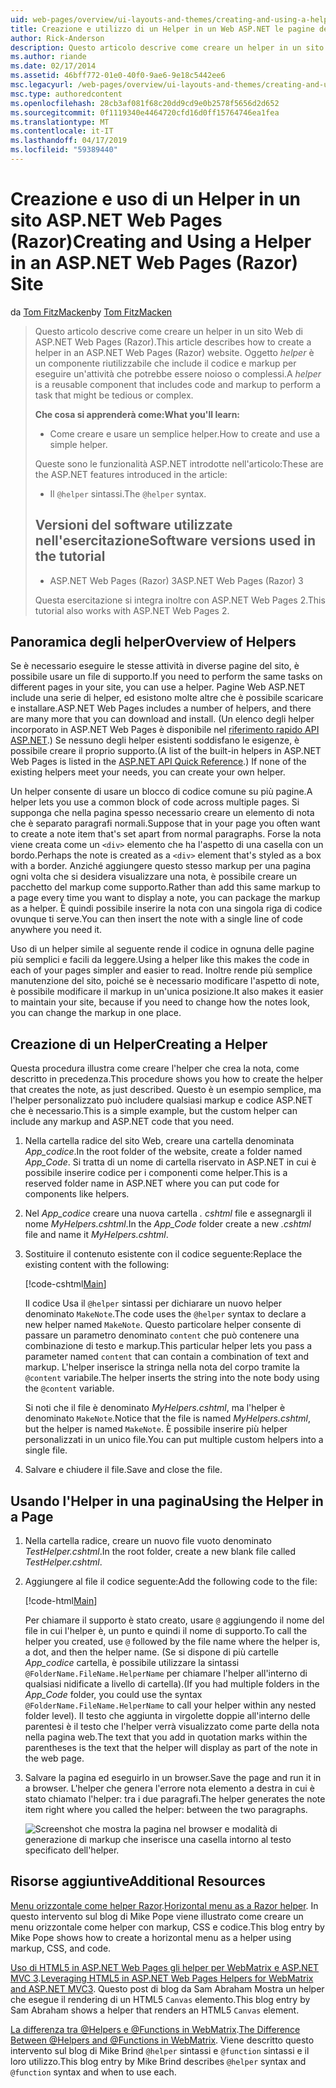 ```yaml
---
uid: web-pages/overview/ui-layouts-and-themes/creating-and-using-a-helper-in-an-aspnet-web-pages-site
title: Creazione e utilizzo di un Helper in un Web ASP.NET le pagine del sito (Razor) | Microsoft Docs
author: Rick-Anderson
description: Questo articolo descrive come creare un helper in un sito Web di ASP.NET Web Pages (Razor). Un helper è un componente riutilizzabile che include il codice e markup per le prestazioni...
ms.author: riande
ms.date: 02/17/2014
ms.assetid: 46bff772-01e0-40f0-9ae6-9e18c5442ee6
msc.legacyurl: /web-pages/overview/ui-layouts-and-themes/creating-and-using-a-helper-in-an-aspnet-web-pages-site
msc.type: authoredcontent
ms.openlocfilehash: 28cb3af081f68c20dd9cd9e0b2578f5656d2d652
ms.sourcegitcommit: 0f1119340e4464720cfd16d0ff15764746ea1fea
ms.translationtype: MT
ms.contentlocale: it-IT
ms.lasthandoff: 04/17/2019
ms.locfileid: "59389440"
---
```

# <a name="creating-and-using-a-helper-in-an-aspnet-web-pages-razor-site"></a><span data-ttu-id="28a42-104">Creazione e uso di un Helper in un sito ASP.NET Web Pages (Razor)</span><span class="sxs-lookup"><span data-stu-id="28a42-104">Creating and Using a Helper in an ASP.NET Web Pages (Razor) Site</span></span>

<span data-ttu-id="28a42-105">da [Tom FitzMacken](https://github.com/tfitzmac)</span><span class="sxs-lookup"><span data-stu-id="28a42-105">by [Tom FitzMacken](https://github.com/tfitzmac)</span></span>

> <span data-ttu-id="28a42-106">Questo articolo descrive come creare un helper in un sito Web di ASP.NET Web Pages (Razor).</span><span class="sxs-lookup"><span data-stu-id="28a42-106">This article describes how to create a helper in an ASP.NET Web Pages (Razor) website.</span></span> <span data-ttu-id="28a42-107">Oggetto *helper* è un componente riutilizzabile che include il codice e markup per eseguire un'attività che potrebbe essere noioso o complessi.</span><span class="sxs-lookup"><span data-stu-id="28a42-107">A *helper* is a reusable component that includes code and markup to perform a task that might be tedious or complex.</span></span>
> 
> <span data-ttu-id="28a42-108">**Che cosa si apprenderà come:**</span><span class="sxs-lookup"><span data-stu-id="28a42-108">**What you'll learn:**</span></span> 
> 
> - <span data-ttu-id="28a42-109">Come creare e usare un semplice helper.</span><span class="sxs-lookup"><span data-stu-id="28a42-109">How to create and use a simple helper.</span></span>
> 
> <span data-ttu-id="28a42-110">Queste sono le funzionalità ASP.NET introdotte nell'articolo:</span><span class="sxs-lookup"><span data-stu-id="28a42-110">These are the ASP.NET features introduced in the article:</span></span>
> 
> - <span data-ttu-id="28a42-111">Il `@helper` sintassi.</span><span class="sxs-lookup"><span data-stu-id="28a42-111">The `@helper` syntax.</span></span>
>   
> 
> ## <a name="software-versions-used-in-the-tutorial"></a><span data-ttu-id="28a42-112">Versioni del software utilizzate nell'esercitazione</span><span class="sxs-lookup"><span data-stu-id="28a42-112">Software versions used in the tutorial</span></span>
> 
> 
> - <span data-ttu-id="28a42-113">ASP.NET Web Pages (Razor) 3</span><span class="sxs-lookup"><span data-stu-id="28a42-113">ASP.NET Web Pages (Razor) 3</span></span>
>   
> 
> <span data-ttu-id="28a42-114">Questa esercitazione si integra inoltre con ASP.NET Web Pages 2.</span><span class="sxs-lookup"><span data-stu-id="28a42-114">This tutorial also works with ASP.NET Web Pages 2.</span></span>


## <a name="overview-of-helpers"></a><span data-ttu-id="28a42-115">Panoramica degli helper</span><span class="sxs-lookup"><span data-stu-id="28a42-115">Overview of Helpers</span></span>

<span data-ttu-id="28a42-116">Se è necessario eseguire le stesse attività in diverse pagine del sito, è possibile usare un file di supporto.</span><span class="sxs-lookup"><span data-stu-id="28a42-116">If you need to perform the same tasks on different pages in your site, you can use a helper.</span></span> <span data-ttu-id="28a42-117">Pagine Web ASP.NET include una serie di helper, ed esistono molte altre che è possibile scaricare e installare.</span><span class="sxs-lookup"><span data-stu-id="28a42-117">ASP.NET Web Pages includes a number of helpers, and there are many more that you can download and install.</span></span> <span data-ttu-id="28a42-118">(Un elenco degli helper incorporato in ASP.NET Web Pages è disponibile nel [riferimento rapido API ASP.NET](https://go.microsoft.com/fwlink/?LinkId=202907).) Se nessuno degli helper esistenti soddisfano le esigenze, è possibile creare il proprio supporto.</span><span class="sxs-lookup"><span data-stu-id="28a42-118">(A list of the built-in helpers in ASP.NET Web Pages is listed in the [ASP.NET API Quick Reference](https://go.microsoft.com/fwlink/?LinkId=202907).) If none of the existing helpers meet your needs, you can create your own helper.</span></span>

<span data-ttu-id="28a42-119">Un helper consente di usare un blocco di codice comune su più pagine.</span><span class="sxs-lookup"><span data-stu-id="28a42-119">A helper lets you use a common block of code across multiple pages.</span></span> <span data-ttu-id="28a42-120">Si supponga che nella pagina spesso necessario creare un elemento di nota che è separato paragrafi normali.</span><span class="sxs-lookup"><span data-stu-id="28a42-120">Suppose that in your page you often want to create a note item that's set apart from normal paragraphs.</span></span> <span data-ttu-id="28a42-121">Forse la nota viene creata come un `<div>` elemento che ha l'aspetto di una casella con un bordo.</span><span class="sxs-lookup"><span data-stu-id="28a42-121">Perhaps the note is created as a `<div>` element that's styled as a box with a border.</span></span> <span data-ttu-id="28a42-122">Anziché aggiungere questo stesso markup per una pagina ogni volta che si desidera visualizzare una nota, è possibile creare un pacchetto del markup come supporto.</span><span class="sxs-lookup"><span data-stu-id="28a42-122">Rather than add this same markup to a page every time you want to display a note, you can package the markup as a helper.</span></span> <span data-ttu-id="28a42-123">È quindi possibile inserire la nota con una singola riga di codice ovunque ti serve.</span><span class="sxs-lookup"><span data-stu-id="28a42-123">You can then insert the note with a single line of code anywhere you need it.</span></span>

<span data-ttu-id="28a42-124">Uso di un helper simile al seguente rende il codice in ognuna delle pagine più semplici e facili da leggere.</span><span class="sxs-lookup"><span data-stu-id="28a42-124">Using a helper like this makes the code in each of your pages simpler and easier to read.</span></span> <span data-ttu-id="28a42-125">Inoltre rende più semplice manutenzione del sito, poiché se è necessario modificare l'aspetto di note, è possibile modificare il markup in un'unica posizione.</span><span class="sxs-lookup"><span data-stu-id="28a42-125">It also makes it easier to maintain your site, because if you need to change how the notes look, you can change the markup in one place.</span></span>

## <a name="creating-a-helper"></a><span data-ttu-id="28a42-126">Creazione di un Helper</span><span class="sxs-lookup"><span data-stu-id="28a42-126">Creating a Helper</span></span>

<span data-ttu-id="28a42-127">Questa procedura illustra come creare l'helper che crea la nota, come descritto in precedenza.</span><span class="sxs-lookup"><span data-stu-id="28a42-127">This procedure shows you how to create the helper that creates the note, as just described.</span></span> <span data-ttu-id="28a42-128">Questo è un esempio semplice, ma l'helper personalizzato può includere qualsiasi markup e codice ASP.NET che è necessario.</span><span class="sxs-lookup"><span data-stu-id="28a42-128">This is a simple example, but the custom helper can include any markup and ASP.NET code that you need.</span></span>

1. <span data-ttu-id="28a42-129">Nella cartella radice del sito Web, creare una cartella denominata *App\_codice*.</span><span class="sxs-lookup"><span data-stu-id="28a42-129">In the root folder of the website, create a folder named *App\_Code*.</span></span> <span data-ttu-id="28a42-130">Si tratta di un nome di cartella riservato in ASP.NET in cui è possibile inserire codice per i componenti come helper.</span><span class="sxs-lookup"><span data-stu-id="28a42-130">This is a reserved folder name in ASP.NET where you can put code for components like helpers.</span></span>
2. <span data-ttu-id="28a42-131">Nel *App\_codice* creare una nuova cartella *. cshtml* file e assegnargli il nome *MyHelpers.cshtml*.</span><span class="sxs-lookup"><span data-stu-id="28a42-131">In the *App\_Code* folder create a new *.cshtml* file and name it *MyHelpers.cshtml*.</span></span>
3. <span data-ttu-id="28a42-132">Sostituire il contenuto esistente con il codice seguente:</span><span class="sxs-lookup"><span data-stu-id="28a42-132">Replace the existing content with the following:</span></span>

    [!code-cshtml[Main](creating-and-using-a-helper-in-an-aspnet-web-pages-site/samples/sample1.cshtml)]

    <span data-ttu-id="28a42-133">Il codice Usa il `@helper` sintassi per dichiarare un nuovo helper denominato `MakeNote`.</span><span class="sxs-lookup"><span data-stu-id="28a42-133">The code uses the `@helper` syntax to declare a new helper named `MakeNote`.</span></span> <span data-ttu-id="28a42-134">Questo particolare helper consente di passare un parametro denominato `content` che può contenere una combinazione di testo e markup.</span><span class="sxs-lookup"><span data-stu-id="28a42-134">This particular helper lets you pass a parameter named `content` that can contain a combination of text and markup.</span></span> <span data-ttu-id="28a42-135">L'helper inserisce la stringa nella nota del corpo tramite la `@content` variabile.</span><span class="sxs-lookup"><span data-stu-id="28a42-135">The helper inserts the string into the note body using the `@content` variable.</span></span>

    <span data-ttu-id="28a42-136">Si noti che il file è denominato *MyHelpers.cshtml*, ma l'helper è denominato `MakeNote`.</span><span class="sxs-lookup"><span data-stu-id="28a42-136">Notice that the file is named *MyHelpers.cshtml*, but the helper is named `MakeNote`.</span></span> <span data-ttu-id="28a42-137">È possibile inserire più helper personalizzati in un unico file.</span><span class="sxs-lookup"><span data-stu-id="28a42-137">You can put multiple custom helpers into a single file.</span></span>
4. <span data-ttu-id="28a42-138">Salvare e chiudere il file.</span><span class="sxs-lookup"><span data-stu-id="28a42-138">Save and close the file.</span></span>

## <a name="using-the-helper-in-a-page"></a><span data-ttu-id="28a42-139">Usando l'Helper in una pagina</span><span class="sxs-lookup"><span data-stu-id="28a42-139">Using the Helper in a Page</span></span>

1. <span data-ttu-id="28a42-140">Nella cartella radice, creare un nuovo file vuoto denominato *TestHelper.cshtml*.</span><span class="sxs-lookup"><span data-stu-id="28a42-140">In the root folder, create a new blank file called *TestHelper.cshtml*.</span></span>
2. <span data-ttu-id="28a42-141">Aggiungere al file il codice seguente:</span><span class="sxs-lookup"><span data-stu-id="28a42-141">Add the following code to the file:</span></span>

    [!code-html[Main](creating-and-using-a-helper-in-an-aspnet-web-pages-site/samples/sample2.html)]

    <span data-ttu-id="28a42-142">Per chiamare il supporto è stato creato, usare `@` aggiungendo il nome del file in cui l'helper è, un punto e quindi il nome di supporto.</span><span class="sxs-lookup"><span data-stu-id="28a42-142">To call the helper you created, use `@` followed by the file name where the helper is, a dot, and then the helper name.</span></span> <span data-ttu-id="28a42-143">(Se si dispone di più cartelle *App\_codice* cartella, è possibile utilizzare la sintassi `@FolderName.FileName.HelperName` per chiamare l'helper all'interno di qualsiasi nidificate a livello di cartella).</span><span class="sxs-lookup"><span data-stu-id="28a42-143">(If you had multiple folders in the *App\_Code* folder, you could use the syntax `@FolderName.FileName.HelperName` to call your helper within any nested folder level).</span></span> <span data-ttu-id="28a42-144">Il testo che aggiunta in virgolette doppie all'interno delle parentesi è il testo che l'helper verrà visualizzato come parte della nota nella pagina web.</span><span class="sxs-lookup"><span data-stu-id="28a42-144">The text that you add in quotation marks within the parentheses is the text that the helper will display as part of the note in the web page.</span></span>
3. <span data-ttu-id="28a42-145">Salvare la pagina ed eseguirlo in un browser.</span><span class="sxs-lookup"><span data-stu-id="28a42-145">Save the page and run it in a browser.</span></span> <span data-ttu-id="28a42-146">L'helper che genera l'errore nota elemento a destra in cui è stato chiamato l'helper: tra i due paragrafi.</span><span class="sxs-lookup"><span data-stu-id="28a42-146">The helper generates the note item right where you called the helper: between the two paragraphs.</span></span>

    ![Screenshot che mostra la pagina nel browser e modalità di generazione di markup che inserisce una casella intorno al testo specificato dell'helper.](creating-and-using-a-helper-in-an-aspnet-web-pages-site/_static/image1.jpg)

## <a name="additional-resources"></a><span data-ttu-id="28a42-148">Risorse aggiuntive</span><span class="sxs-lookup"><span data-stu-id="28a42-148">Additional Resources</span></span>


<span data-ttu-id="28a42-149">[Menu orizzontale come helper Razor](http://mikepope.com/blog/DisplayBlog.aspx?permalink=2341).</span><span class="sxs-lookup"><span data-stu-id="28a42-149">[Horizontal menu as a Razor helper](http://mikepope.com/blog/DisplayBlog.aspx?permalink=2341).</span></span> <span data-ttu-id="28a42-150">In questo intervento sul blog di Mike Pope viene illustrato come creare un menu orizzontale come helper con markup, CSS e codice.</span><span class="sxs-lookup"><span data-stu-id="28a42-150">This blog entry by Mike Pope shows how to create a horizontal menu as a helper using markup, CSS, and code.</span></span>

<span data-ttu-id="28a42-151">[Uso di HTML5 in ASP.NET Web Pages gli helper per WebMatrix e ASP.NET MVC 3](http://geekswithblogs.net/wildturtle/archive/2010/11/08/html5-in-asp.net-web-pages-helpers-for-webmatrix-and_aspnet_mvc3.aspx).</span><span class="sxs-lookup"><span data-stu-id="28a42-151">[Leveraging HTML5 in ASP.NET Web Pages Helpers for WebMatrix and ASP.NET MVC3](http://geekswithblogs.net/wildturtle/archive/2010/11/08/html5-in-asp.net-web-pages-helpers-for-webmatrix-and_aspnet_mvc3.aspx).</span></span> <span data-ttu-id="28a42-152">Questo post di blog da Sam Abraham Mostra un helper che esegue il rendering di un HTML5 `Canvas` elemento.</span><span class="sxs-lookup"><span data-stu-id="28a42-152">This blog entry by Sam Abraham shows a helper that renders an HTML5 `Canvas` element.</span></span>

<span data-ttu-id="28a42-153">[La differenza tra @Helpers e @Functions in WebMatrix](http://www.mikesdotnetting.com/Article/173/The-Difference-Between-@Helpers-and-@Functions-In-WebMatrix).</span><span class="sxs-lookup"><span data-stu-id="28a42-153">[The Difference Between @Helpers and @Functions in WebMatrix](http://www.mikesdotnetting.com/Article/173/The-Difference-Between-@Helpers-and-@Functions-In-WebMatrix).</span></span> <span data-ttu-id="28a42-154">Viene descritto questo intervento sul blog di Mike Brind `@helper` sintassi e `@function` sintassi e il loro utilizzo.</span><span class="sxs-lookup"><span data-stu-id="28a42-154">This blog entry by Mike Brind describes `@helper` syntax and `@function` syntax and when to use each.</span></span>
